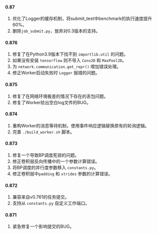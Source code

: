 #### 0.87
1. 优化了Logger的缓存机制，将submit_test中benchmark的执行速度提升60%。
2. 删除`job_submit.py`，放弃对0.3版本的支持。

#### 0.876
1. 修复了在Python3.9版本下找不到 `importlib.util` 的问题。
2. 如果没有安装 `tensorflow` 则不导入 `Conv2D` 和 `MaxPool2D`。
3. 为 `network.communication.get_repr()` 增加错误处理。
4. 修正Worker启动失败时 `Logger` 报错的问题。 

#### 0.875
1. 修复了在网络环境极差的情况下存在的丢包问题。
2. 修复了Worker给出空白log文件的BUG。

#### 0.874
1. 重构Worker的消息等待机制，使用事件响应逻辑替换原有的轮询逻辑。
2. 完善 `./build_worker.sh` 脚本。

#### 0.873
1. 修复一个导致BP调度死锁的问题。
2. 修正卷积层反向传播中的一个参数计算错误。
3. 将BP调度的并行度参数移入 `constants.py`。
4. 修正卷积层中`padding` 和 `strides` 参数的计算错误。

#### 0.872
1. 兼容来自v0.761的任务提交。
2. 支持从 `constants.py` 自定义工作端口。

#### 0.871
1. 紧急修复一个影响提交的BUG。

